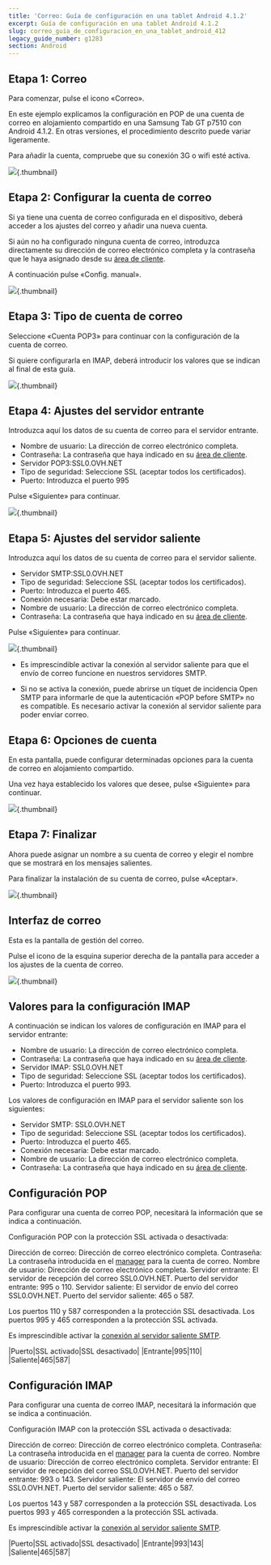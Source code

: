 ```yaml
---
title: 'Correo: Guía de configuración en una tablet Android 4.1.2'
excerpt: Guía de configuración en una tablet Android 4.1.2
slug: correo_guia_de_configuracion_en_una_tablet_android_412
legacy_guide_number: g1283
section: Android
---
```



## Etapa 1: Correo
Para comenzar, pulse el icono «Correo».

En este ejemplo explicamos la configuración en POP de una cuenta de correo en alojamiento compartido en una Samsung Tab GT p7510 con Android 4.1.2. En otras versiones, el procedimiento descrito puede variar ligeramente.

Para añadir la cuenta, compruebe que su conexión 3G o wifi esté activa.

![](images/img_1161.jpg){.thumbnail}


## Etapa 2: Configurar la cuenta de correo
Si ya tiene una cuenta de correo configurada en el dispositivo, deberá acceder a los ajustes del correo y añadir una nueva cuenta.

Si aún no ha configurado ninguna cuenta de correo, introduzca directamente su dirección de correo electrónico completa y la contraseña que le haya asignado desde su [área de cliente](https://www.ovh.com/auth/?action=gotomanager).

A continuación pulse «Config. manual».

![](images/img_1162.jpg){.thumbnail}


## Etapa 3: Tipo de cuenta de correo
Seleccione «Cuenta POP3» para continuar con la configuración de la cuenta de correo.

Si quiere configurarla en IMAP, deberá introducir los valores que se indican al final de esta guía.

![](images/img_1163.jpg){.thumbnail}


## Etapa 4: Ajustes del servidor entrante
Introduzca aquí los datos de su cuenta de correo para el servidor entrante. 


- Nombre de usuario: La dirección de correo electrónico completa.
- Contraseña: La contraseña que haya indicado en su [área de cliente](https://www.ovh.com/auth/?action=gotomanager).
- Servidor POP3:SSL0.OVH.NET
- Tipo de seguridad: Seleccione SSL (aceptar todos los certificados).
- Puerto: Introduzca el puerto 995


Pulse «Siguiente» para continuar.

![](images/img_1164.jpg){.thumbnail}


## Etapa 5: Ajustes del servidor saliente
Introduzca aquí los datos de su cuenta de correo para el servidor saliente. 


- Servidor SMTP:SSL0.OVH.NET
- Tipo de seguridad: Seleccione SSL (aceptar todos los certificados).
- Puerto: Introduzca el puerto 465.
- Conexión necesaria: Debe estar marcado.
- Nombre de usuario: La dirección de correo electrónico completa.
- Contraseña: La contraseña que haya indicado en su [área de cliente](https://www.ovh.com/auth/?action=gotomanager).


Pulse «Siguiente» para continuar.

![](images/img_1165.jpg){.thumbnail}

- Es imprescindible activar la conexión al servidor saliente para que el envío de correo funcione en nuestros servidores SMTP.

- Si no se activa la conexión, puede abrirse un tíquet de incidencia Open SMTP para informarle de que la autenticación «POP before SMTP» no es compatible. Es necesario activar la conexión al servidor saliente para poder enviar correo.




## Etapa 6: Opciones de cuenta
En esta pantalla, puede configurar determinadas opciones para la cuenta de correo en alojamiento compartido. 

Una vez haya establecido los valores que desee, pulse «Siguiente» para continuar.

![](images/img_1166.jpg){.thumbnail}


## Etapa 7: Finalizar
Ahora puede asignar un nombre a su cuenta de correo y elegir el nombre que se mostrará en los mensajes salientes.

Para finalizar la instalación de su cuenta de correo, pulse «Aceptar».

![](images/img_1167.jpg){.thumbnail}


## Interfaz de correo
Esta es la pantalla de gestión del correo.

Pulse el icono de la esquina superior derecha de la pantalla para acceder a los ajustes de la cuenta de correo.

![](images/img_1168.jpg){.thumbnail}


## Valores para la configuración IMAP
A continuación se indican los valores de configuración en IMAP para el servidor entrante:


- Nombre de usuario: La dirección de correo electrónico completa.
- Contraseña: La contraseña que haya indicado en su [área de cliente](https://www.ovh.com/auth/?action=gotomanager).
- Servidor IMAP: SSL0.OVH.NET
- Tipo de seguridad: Seleccione SSL (aceptar todos los certificados).
- Puerto: Introduzca el puerto 993.


Los valores de configuración en IMAP para el servidor saliente son los siguientes:


- Servidor SMTP: SSL0.OVH.NET
- Tipo de seguridad: Seleccione SSL (aceptar todos los certificados).
- Puerto: Introduzca el puerto 465.
- Conexión necesaria: Debe estar marcado.
- Nombre de usuario: La dirección de correo electrónico completa.
- Contraseña: La contraseña que haya indicado en su [área de cliente](https://www.ovh.com/auth/?action=gotomanager).




## Configuración POP
Para configurar una cuenta de correo POP, necesitará la información que se indica a continuación.

Configuración POP con la protección SSL activada o desactivada:

Dirección de correo: Dirección de correo electrónico completa.
Contraseña: La contraseña introducida en el [manager](https://www.ovh.com/auth/?action=gotomanager) para la cuenta de correo.
Nombre de usuario: Dirección de correo electrónico completa.
Servidor entrante: El servidor de recepción del correo SSL0.OVH.NET.
Puerto del servidor entrante: 995 o 110.
Servidor saliente: El servidor de envío del correo SSL0.OVH.NET.
Puerto del servidor saliente: 465 o 587.

Los puertos 110 y 587 corresponden a la protección SSL desactivada.
Los puertos 995 y 465 corresponden a la protección SSL activada.

Es imprescindible activar la [conexión al servidor saliente SMTP](#configuracion_en_protocolo_pop_etapa_5_ajustes_del_servidor_saliente).

|Puerto|SSL activado|SSL desactivado|
|Entrante|995|110|
|Saliente|465|587|




## Configuración IMAP
Para configurar una cuenta de correo IMAP, necesitará la información que se indica a continuación.

Configuración IMAP con la protección SSL activada o desactivada:

Dirección de correo: Dirección de correo electrónico completa.
Contraseña: La contraseña introducida en el [manager](https://www.ovh.com/auth/?action=gotomanager) para la cuenta de correo.
Nombre de usuario: Dirección de correo electrónico completa.
Servidor entrante: El servidor de recepción del correo SSL0.OVH.NET.
Puerto del servidor entrante: 993 o 143.
Servidor saliente: El servidor de envío del correo SSL0.OVH.NET.
Puerto del servidor saliente: 465 o 587.

Los puertos 143 y 587 corresponden a la protección SSL desactivada.
Los puertos 993 y 465 corresponden a la protección SSL activada.

Es imprescindible activar la [conexión al servidor saliente SMTP](#configuracion_en_protocolo_imap_valores_para_la_configuracion_imap).

|Puerto|SSL activado|SSL desactivado|
|Entrante|993|143|
|Saliente|465|587|



